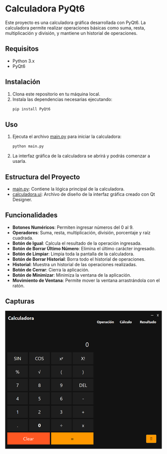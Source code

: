 # Calculadora PyQt6

Este proyecto es una calculadora gráfica desarrollada con PyQt6. La calculadora permite realizar operaciones básicas como suma, resta, multiplicación y división, y mantiene un historial de operaciones.

## Requisitos

- Python 3.x
- PyQt6

## Instalación

1. Clona este repositorio en tu máquina local.
2. Instala las dependencias necesarias ejecutando:
    ```bash
    pip install PyQt6
    ```

## Uso

1. Ejecuta el archivo [main.py](main.py) para iniciar la calculadora:
    ```bash
    python main.py
    ```
2. La interfaz gráfica de la calculadora se abrirá y podrás comenzar a usarla.

## Estructura del Proyecto

- [main.py](main.py): Contiene la lógica principal de la calculadora.
- [calculadora.ui](calculadora.ui): Archivo de diseño de la interfaz gráfica creado con Qt Designer.

## Funcionalidades

- **Botones Numéricos**: Permiten ingresar números del 0 al 9.
- **Operadores**: Suma, resta, multiplicación, división, porcentaje y raíz cuadrada.
- **Botón de Igual**: Calcula el resultado de la operación ingresada.
- **Botón de Borrar Último Número**: Elimina el último carácter ingresado.
- **Botón de Limpiar**: Limpia toda la pantalla de la calculadora.
- **Botón de Borrar Historial**: Borra todo el historial de operaciones.
- **Historial**: Muestra un historial de las operaciones realizadas.
- **Botón de Cerrar**: Cierra la aplicación.
- **Botón de Minimizar**: Minimiza la ventana de la aplicación.
- **Movimiento de Ventana**: Permite mover la ventana arrastrándola con el ratón.

## Capturas

![Captura de Pantalla](/resources/capture.png)
